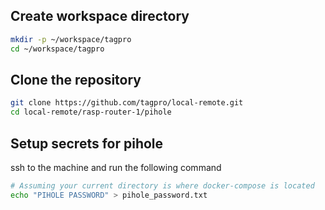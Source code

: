 ## Create workspace directory

```sh
mkdir -p ~/workspace/tagpro
cd ~/workspace/tagpro
```

## Clone the repository

```sh
git clone https://github.com/tagpro/local-remote.git
cd local-remote/rasp-router-1/pihole
```

## Setup secrets for pihole

ssh to the machine and run the following command
```sh
# Assuming your current directory is where docker-compose is located
echo "PIHOLE PASSWORD" > pihole_password.txt
```
